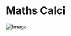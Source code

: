 #  Maths Calci

![Image](https://github.com/user-attachments/assets/77656061-b053-4ef6-9c22-a7fff484a5e8)
